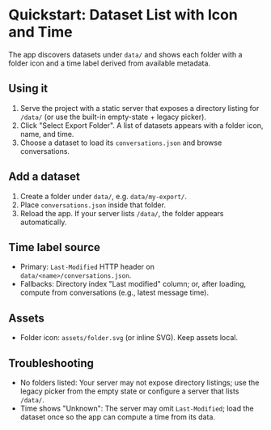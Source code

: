 # Quickstart: Dataset List with Icon and Time

The app discovers datasets under `data/` and shows each folder with a folder icon and a time label derived from available metadata.

## Using it
1. Serve the project with a static server that exposes a directory listing for `/data/` (or use the built-in empty-state + legacy picker).
2. Click "Select Export Folder". A list of datasets appears with a folder icon, name, and time.
3. Choose a dataset to load its `conversations.json` and browse conversations.

## Add a dataset
1. Create a folder under `data/`, e.g. `data/my-export/`.
2. Place `conversations.json` inside that folder.
3. Reload the app. If your server lists `/data/`, the folder appears automatically.

## Time label source
- Primary: `Last-Modified` HTTP header on `data/<name>/conversations.json`.
- Fallbacks: Directory index "Last modified" column; or, after loading, compute from conversations (e.g., latest message time).

## Assets
- Folder icon: `assets/folder.svg` (or inline SVG). Keep assets local.

## Troubleshooting
- No folders listed: Your server may not expose directory listings; use the legacy picker from the empty state or configure a server that lists `/data/`.
- Time shows "Unknown": The server may omit `Last-Modified`; load the dataset once so the app can compute a time from its data.
